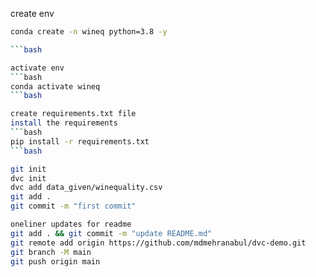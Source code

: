 create env

```bash
conda create -n wineq python=3.8 -y

```bash

activate env
```bash
conda activate wineq
```bash

create requirements.txt file
install the requirements
```bash
pip install -r requirements.txt
```bash

git init
dvc init
dvc add data_given/winequality.csv
git add .
git commit -m "first commit"

oneliner updates for readme
git add . && git commit -m "update README.md"
git remote add origin https://github.com/mdmehranabul/dvc-demo.git
git branch -M main
git push origin main